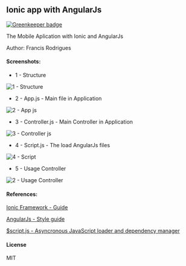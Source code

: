 ## Ionic app with AngularJs

[![Greenkeeper badge](https://badges.greenkeeper.io/vitormalencar/ionicapp-styleguide.svg)](https://greenkeeper.io/)

The Mobile Aplication with Ionic and AngularJs

Author: Francis Rodrigues


#### Screenshots:

- 1 - Structure

![1 - Structure](screenshots/1-structure.png)


- 2 - App.js - Main file in Application

![2 - App js](screenshots/2-App.png)


- 3 - Controller.js - Main Controller in Application

![3 - Controller js](screenshots/3-AppController.png)


- 4 - Script.js - The load AngularJs files

![4 - Script](screenshots/4-Script-js.png)


- 5 - Usage Controller

![2 - Usage Controller](screenshots/5-Usage-Controller.png)



#### References:

[Ionic Framework - Guide](http://ionicframework.com/docs/guide)

[AngularJs - Style guide](https://github.com/johnpapa/angular-styleguide)

[$script.js - Asyncronous JavaScript loader and dependency manager](https://github.com/ded/script.js)


#### License

MIT

